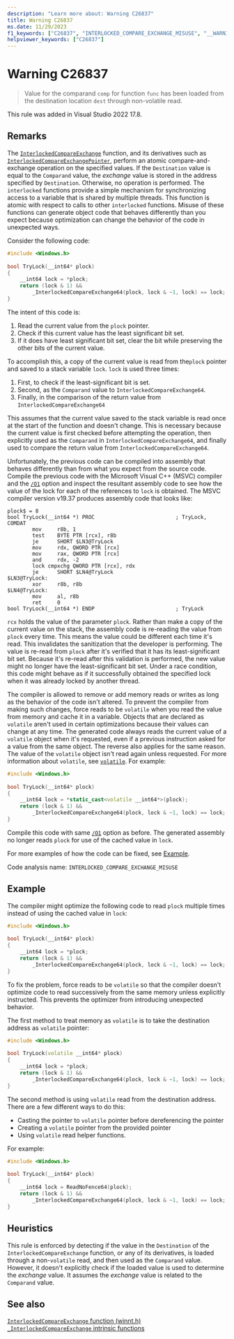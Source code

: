 ```yaml
---
description: "Learn more about: Warning C26837"
title: Warning C26837
ms.date: 11/29/2023
f1_keywords: ["C26837", "INTERLOCKED_COMPARE_EXCHANGE_MISUSE", "__WARNING_INTERLOCKED_COMPARE_EXCHANGE_MISUSE"]
helpviewer_keywords: ["C26837"]
---
```

# Warning C26837

> Value for the comparand `comp` for function `func` has been loaded from the destination location `dest` through non-volatile read.

This rule was added in Visual Studio 2022 17.8.

## Remarks

The [`InterlockedCompareExchange`](/windows/win32/api/winnt/nf-winnt-interlockedcompareexchange) function, and its derivatives such as [`InterlockedCompareExchangePointer`](/windows/win32/api/winnt/nf-winnt-interlockedcompareexchangepointer), perform an atomic compare-and-exchange operation on the specified values. If the `Destination` value is equal to the `Comparand` value, the *exchange* value is stored in the address specified by `Destination`. Otherwise, no operation is performed. The `interlocked` functions provide a simple mechanism for synchronizing access to a variable that is shared by multiple threads. This function is atomic with respect to calls to other `interlocked` functions. Misuse of these functions can generate object code that behaves differently than you expect because optimization can change the behavior of the code in unexpected ways.

Consider the following code:

```cpp
#include <Windows.h> 
 
bool TryLock(__int64* plock) 
{ 
    __int64 lock = *plock; 
    return (lock & 1) && 
        _InterlockedCompareExchange64(plock, lock & ~1, lock) == lock; 
} 
```

The intent of this code is:

1. Read the current value from the `plock` pointer.
1. Check if this current value has the least significant bit set.
1. If it does have least significant bit set, clear the bit while preserving the other bits of the current value.

To accomplish this, a copy of the current value is read from the`plock` pointer and saved to a stack variable `lock`. `lock` is used three times:

1. First, to check if the least-significant bit is set.
1. Second, as the `Comparand` value to `InterlockedCompareExchange64`.
1. Finally, in the comparison of the return value from `InterlockedCompareExchange64`

This assumes that the current value saved to the stack variable is read once at the start of the function and doesn't change. This is necessary because the current value is first checked before attempting the operation, then explicitly used as the `Comparand` in `InterlockedCompareExchange64`, and finally used to compare the return value from `InterlockedCompareExchange64`.

Unfortunately, the previous code can be compiled into assembly that behaves differently than from what you expect from the source code. Compile the previous code with the Microsoft Visual C++ (MSVC) compiler and the [`/O1`](../build/reference/o1-o2-minimize-size-maximize-speed.md) option and inspect the resultant assembly code to see how the value of the lock for each of the references to `lock` is obtained. The MSVC compiler version v19.37 produces assembly code that looks like:

```x86asm
plock$ = 8 
bool TryLock(__int64 *) PROC                          ; TryLock, COMDAT 
        mov     r8b, 1 
        test    BYTE PTR [rcx], r8b 
        je      SHORT $LN3@TryLock 
        mov     rdx, QWORD PTR [rcx] 
        mov     rax, QWORD PTR [rcx] 
        and     rdx, -2 
        lock cmpxchg QWORD PTR [rcx], rdx 
        je      SHORT $LN4@TryLock 
$LN3@TryLock: 
        xor     r8b, r8b 
$LN4@TryLock: 
        mov     al, r8b 
        ret     0 
bool TryLock(__int64 *) ENDP                          ; TryLock 
```

`rcx` holds the value of the parameter `plock`. Rather than make a copy of the current value on the stack, the assembly code is re-reading the value from `plock` every time. This means the value could be different each time it's read. This invalidates the sanitization that the developer is performing. The value is re-read from `plock` after it's verified that it has its least-significant bit set. Because it's re-read after this validation is performed, the new value might no longer have the least-significant bit set. Under a race condition, this code might behave as if it successfully obtained the specified lock when it was already locked by another thread.

The compiler is allowed to remove or add memory reads or writes as long as the behavior of the code isn't altered. To prevent the compiler from making such changes, force reads to be `volatile` when you read the value from memory and cache it in a variable. Objects that are declared as `volatile` aren't used in certain optimizations because their values can change at any time. The generated code always reads the current value of a `volatile` object when it's requested, even if a previous instruction asked for a value from the same object. The reverse also applies for the same reason. The value of the `volatile` object isn't read again unless requested. For more information about `volatile`, see [`volatile`](..\cpp\volatile-cpp.md). For example:

```cpp
#include <Windows.h> 
 
bool TryLock(__int64* plock) 
{ 
    __int64 lock = *static_cast<volatile __int64*>(plock); 
    return (lock & 1) && 
        _InterlockedCompareExchange64(plock, lock & ~1, lock) == lock; 
}
```

Compile this code with same [`/O1`](../build/reference/o1-o2-minimize-size-maximize-speed.md) option as before. The generated assembly no longer reads `plock` for use of the cached value in `lock`.

For more examples of how the code can be fixed, see [Example](#example).

Code analysis name: `INTERLOCKED_COMPARE_EXCHANGE_MISUSE`

## Example

The compiler might optimize the following code to read `plock` multiple times instead of using the cached value in `lock`:

```cpp
#include <Windows.h> 
 
bool TryLock(__int64* plock) 
{ 
    __int64 lock = *plock; 
    return (lock & 1) && 
        _InterlockedCompareExchange64(plock, lock & ~1, lock) == lock; 
}
```

To fix the problem, force reads to be `volatile` so that the compiler doesn't optimize code to read successively from the same memory unless explicitly instructed. This prevents the optimizer from introducing unexpected behavior.

The first method to treat memory as `volatile` is to take the destination address as `volatile` pointer:

```cpp
#include <Windows.h> 
 
bool TryLock(volatile __int64* plock) 
{ 
    __int64 lock = *plock; 
    return (lock & 1) && 
        _InterlockedCompareExchange64(plock, lock & ~1, lock) == lock; 
} 
```

The second method is using `volatile` read from the destination address. There are a few different ways to do this:

- Casting the pointer to `volatile` pointer before dereferencing the pointer
- Creating a `volatile` pointer from the provided pointer
- Using `volatile` read helper functions.

For example:

```cpp
#include <Windows.h> 
 
bool TryLock(__int64* plock) 
{ 
    __int64 lock = ReadNoFence64(plock); 
    return (lock & 1) && 
        _InterlockedCompareExchange64(plock, lock & ~1, lock) == lock; 
}
```

## Heuristics

This rule is enforced by detecting if the value in the `Destination` of the `InterlockedCompareExchange` function, or any of its derivatives, is loaded through a non-`volatile` read, and then used as the `Comparand` value. However, it doesn't explicitly check if the loaded value is used to determine the *exchange* value. It assumes the *exchange* value is related to the `Comparand` value.

## See also

[`InterlockedCompareExchange` function (winnt.h)](/windows/win32/api/winnt/nf-winnt-interlockedcompareexchange)\
[`_InterlockedCompareExchange` intrinsic functions](../intrinsics/interlockedcompareexchange-intrinsic-functions.md)
